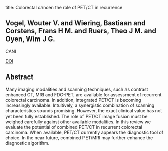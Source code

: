 title: Colorectal cancer: the role of PET/CT in recurrence

## Vogel, Wouter V. and Wiering, Bastiaan and Corstens, Frans H M. and Ruers, Theo J M. and Oyen, Wim J G.
CANI

<a href="https://doi.org/10.1102/1470-7330.2005.0034">DOI</a>

## Abstract
Many imaging modalities and scanning techniques, such as contrast enhanced CT, MRI and FDG-PET, are available for assessment of recurrent colorectal carcinoma. In addition, integrated PET/CT is becoming increasingly available. Intuitively, a synergistic combination of scanning characteristics sounds promising. However, the exact clinical value has not yet been fully established. The role of PET/CT image fusion must be weighed carefully against other available modalities. In this review we evaluate the potential of combined PET/CT in recurrent colorectal carcinoma. When available, PET/CT currently appears the diagnostic tool of choice. In the near future, combined PET/MRI may further enhance the diagnostic algorithm.

